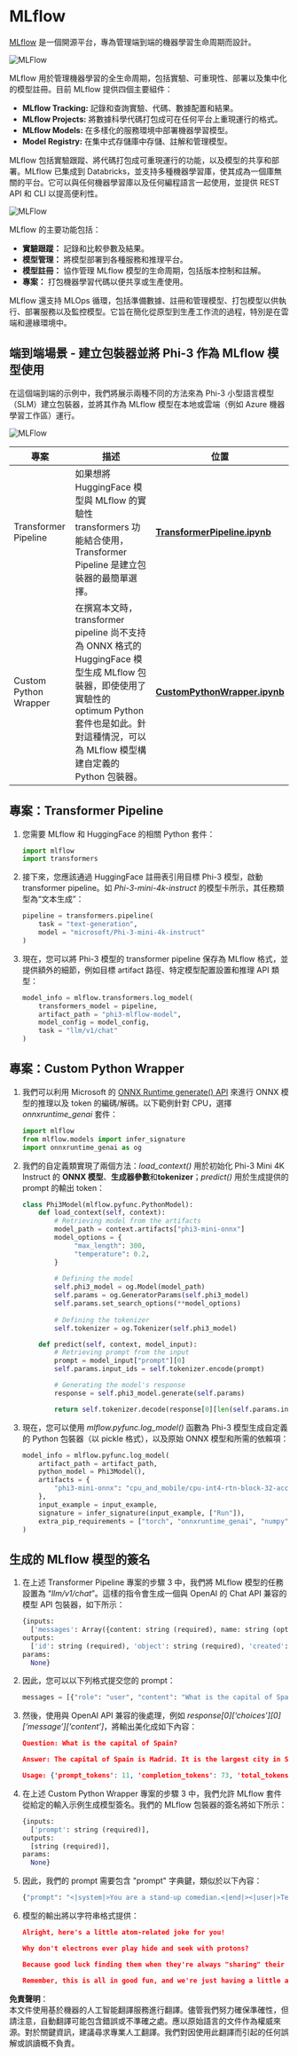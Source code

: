 # MLflow

[MLflow](https://mlflow.org/) 是一個開源平台，專為管理端到端的機器學習生命周期而設計。

![MLFlow](../../../../../../translated_images/MlFlowmlops.e5d74ef39e988d267f5da3174105d728e556b25cee7d686689174acb1f07a11a.tw.png)

MLflow 用於管理機器學習的全生命周期，包括實驗、可重現性、部署以及集中化的模型註冊。目前 MLflow 提供四個主要組件：

- **MLflow Tracking:** 記錄和查詢實驗、代碼、數據配置和結果。
- **MLflow Projects:** 將數據科學代碼打包成可在任何平台上重現運行的格式。
- **MLflow Models:** 在多樣化的服務環境中部署機器學習模型。
- **Model Registry:** 在集中式存儲庫中存儲、註解和管理模型。

MLflow 包括實驗跟蹤、將代碼打包成可重現運行的功能，以及模型的共享和部署。MLflow 已集成到 Databricks，並支持多種機器學習庫，使其成為一個庫無關的平台。它可以與任何機器學習庫以及任何編程語言一起使用，並提供 REST API 和 CLI 以提高便利性。

![MLFlow](../../../../../../translated_images/MLflow2.74e3f1a430b83b5379854d81f4d2d125b6e5a0f35f46b57625761d1f0597bc53.tw.png)

MLflow 的主要功能包括：

- **實驗跟蹤：** 記錄和比較參數及結果。
- **模型管理：** 將模型部署到各種服務和推理平台。
- **模型註冊：** 協作管理 MLflow 模型的生命周期，包括版本控制和註解。
- **專案：** 打包機器學習代碼以便共享或生產使用。

MLflow 還支持 MLOps 循環，包括準備數據、註冊和管理模型、打包模型以供執行、部署服務以及監控模型。它旨在簡化從原型到生產工作流的過程，特別是在雲端和邊緣環境中。

## 端到端場景 - 建立包裝器並將 Phi-3 作為 MLflow 模型使用

在這個端到端的示例中，我們將展示兩種不同的方法來為 Phi-3 小型語言模型（SLM）建立包裝器，並將其作為 MLflow 模型在本地或雲端（例如 Azure 機器學習工作區）運行。

![MLFlow](../../../../../../translated_images/MlFlow1.03b29de8b4a8f3706a3e7b229c94a81ece6e3ba983c78592ed332f3ef6efcfe0.tw.png)

| 專案 | 描述 | 位置 |
| ------------ | ----------- | -------- |
| Transformer Pipeline | 如果想將 HuggingFace 模型與 MLflow 的實驗性 transformers 功能結合使用，Transformer Pipeline 是建立包裝器的最簡單選擇。 | [**TransformerPipeline.ipynb**](../../../../../../code/06.E2E/E2E_Phi-3-MLflow_TransformerPipeline.ipynb) |
| Custom Python Wrapper | 在撰寫本文時，transformer pipeline 尚不支持為 ONNX 格式的 HuggingFace 模型生成 MLflow 包裝器，即使使用了實驗性的 optimum Python 套件也是如此。針對這種情況，可以為 MLflow 模型構建自定義的 Python 包裝器。 | [**CustomPythonWrapper.ipynb**](../../../../../../code/06.E2E/E2E_Phi-3-MLflow_CustomPythonWrapper.ipynb) |

## 專案：Transformer Pipeline

1. 您需要 MLflow 和 HuggingFace 的相關 Python 套件：

    ``` Python
    import mlflow
    import transformers
    ```

2. 接下來，您應該通過 HuggingFace 註冊表引用目標 Phi-3 模型，啟動 transformer pipeline。如 _Phi-3-mini-4k-instruct_ 的模型卡所示，其任務類型為“文本生成”：

    ``` Python
    pipeline = transformers.pipeline(
        task = "text-generation",
        model = "microsoft/Phi-3-mini-4k-instruct"
    )
    ```

3. 現在，您可以將 Phi-3 模型的 transformer pipeline 保存為 MLflow 格式，並提供額外的細節，例如目標 artifact 路徑、特定模型配置設置和推理 API 類型：

    ``` Python
    model_info = mlflow.transformers.log_model(
        transformers_model = pipeline,
        artifact_path = "phi3-mlflow-model",
        model_config = model_config,
        task = "llm/v1/chat"
    )
    ```

## 專案：Custom Python Wrapper

1. 我們可以利用 Microsoft 的 [ONNX Runtime generate() API](https://github.com/microsoft/onnxruntime-genai) 來進行 ONNX 模型的推理以及 token 的編碼/解碼。以下範例針對 CPU，選擇 _onnxruntime_genai_ 套件：

    ``` Python
    import mlflow
    from mlflow.models import infer_signature
    import onnxruntime_genai as og
    ```

2. 我們的自定義類實現了兩個方法：_load_context()_ 用於初始化 Phi-3 Mini 4K Instruct 的 **ONNX 模型**、**生成器參數**和**tokenizer**；_predict()_ 用於生成提供的 prompt 的輸出 token：

    ``` Python
    class Phi3Model(mlflow.pyfunc.PythonModel):
        def load_context(self, context):
            # Retrieving model from the artifacts
            model_path = context.artifacts["phi3-mini-onnx"]
            model_options = {
                 "max_length": 300,
                 "temperature": 0.2,         
            }
        
            # Defining the model
            self.phi3_model = og.Model(model_path)
            self.params = og.GeneratorParams(self.phi3_model)
            self.params.set_search_options(**model_options)
            
            # Defining the tokenizer
            self.tokenizer = og.Tokenizer(self.phi3_model)
    
        def predict(self, context, model_input):
            # Retrieving prompt from the input
            prompt = model_input["prompt"][0]
            self.params.input_ids = self.tokenizer.encode(prompt)
    
            # Generating the model's response
            response = self.phi3_model.generate(self.params)
    
            return self.tokenizer.decode(response[0][len(self.params.input_ids):])
    ```

3. 現在，您可以使用 _mlflow.pyfunc.log_model()_ 函數為 Phi-3 模型生成自定義的 Python 包裝器（以 pickle 格式），以及原始 ONNX 模型和所需的依賴項：

    ``` Python
    model_info = mlflow.pyfunc.log_model(
        artifact_path = artifact_path,
        python_model = Phi3Model(),
        artifacts = {
            "phi3-mini-onnx": "cpu_and_mobile/cpu-int4-rtn-block-32-acc-level-4",
        },
        input_example = input_example,
        signature = infer_signature(input_example, ["Run"]),
        extra_pip_requirements = ["torch", "onnxruntime_genai", "numpy"],
    )
    ```

## 生成的 MLflow 模型的簽名

1. 在上述 Transformer Pipeline 專案的步驟 3 中，我們將 MLflow 模型的任務設置為 “_llm/v1/chat_”。這樣的指令會生成一個與 OpenAI 的 Chat API 兼容的模型 API 包裝器，如下所示：

    ``` Python
    {inputs: 
      ['messages': Array({content: string (required), name: string (optional), role: string (required)}) (required), 'temperature': double (optional), 'max_tokens': long (optional), 'stop': Array(string) (optional), 'n': long (optional), 'stream': boolean (optional)],
    outputs: 
      ['id': string (required), 'object': string (required), 'created': long (required), 'model': string (required), 'choices': Array({finish_reason: string (required), index: long (required), message: {content: string (required), name: string (optional), role: string (required)} (required)}) (required), 'usage': {completion_tokens: long (required), prompt_tokens: long (required), total_tokens: long (required)} (required)],
    params: 
      None}
    ```

2. 因此，您可以以下列格式提交您的 prompt：

    ``` Python
    messages = [{"role": "user", "content": "What is the capital of Spain?"}]
    ```

3. 然後，使用與 OpenAI API 兼容的後處理，例如 _response[0][‘choices’][0][‘message’][‘content’]_，將輸出美化成如下內容：

    ``` JSON
    Question: What is the capital of Spain?
    
    Answer: The capital of Spain is Madrid. It is the largest city in Spain and serves as the political, economic, and cultural center of the country. Madrid is located in the center of the Iberian Peninsula and is known for its rich history, art, and architecture, including the Royal Palace, the Prado Museum, and the Plaza Mayor.
    
    Usage: {'prompt_tokens': 11, 'completion_tokens': 73, 'total_tokens': 84}
    ```

4. 在上述 Custom Python Wrapper 專案的步驟 3 中，我們允許 MLflow 套件從給定的輸入示例生成模型簽名。我們的 MLflow 包裝器的簽名將如下所示：

    ``` Python
    {inputs: 
      ['prompt': string (required)],
    outputs: 
      [string (required)],
    params: 
      None}
    ```

5. 因此，我們的 prompt 需要包含 "prompt" 字典鍵，類似於以下內容：

    ``` Python
    {"prompt": "<|system|>You are a stand-up comedian.<|end|><|user|>Tell me a joke about atom<|end|><|assistant|>",}
    ```

6. 模型的輸出將以字符串格式提供：

    ``` JSON
    Alright, here's a little atom-related joke for you!
    
    Why don't electrons ever play hide and seek with protons?
    
    Because good luck finding them when they're always "sharing" their electrons!
    
    Remember, this is all in good fun, and we're just having a little atomic-level humor!
    ```

**免責聲明**：  
本文件使用基於機器的人工智能翻譯服務進行翻譯。儘管我們努力確保準確性，但請注意，自動翻譯可能包含錯誤或不準確之處。應以原始語言的文件作為權威來源。對於關鍵資訊，建議尋求專業人工翻譯。我們對因使用此翻譯而引起的任何誤解或誤讀概不負責。